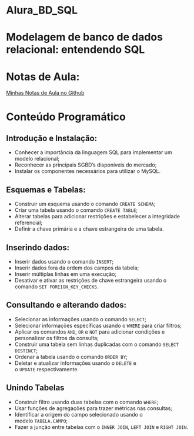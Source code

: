 # Alura_BD_SQL

# Modelagem de banco de dados relacional: entendendo SQL

# Notas de Aula:
[Minhas Notas de Aula no Github](https://github.com/RSAmanda/Alura_BD_SQL/blob/97525e47427d412113d2bbe3cd8a8ae6cff4ccb9/Modelagem%20de%20banco%20de%20dados%20relacional.md)

# Conteúdo Programático
## Introdução e Instalação:

- Conhecer a importância da linguagem SQL para implementar um modelo relacional;
- Reconhecer as principais SGBD’s disponíveis do mercado;
- Instalar os componentes necessários para utilizar o MySQL.

## Esquemas e Tabelas:

- Construir um esquema usando o comando `CREATE SCHEMA`;
- Criar uma tabela usando o comando `CREATE TABLE`;
- Alterar tabelas para adicionar restrições e estabelecer a integridade referencial;
- Definir a chave primária e a chave estrangeira de uma tabela.

## Inserindo dados:

- Inserir dados usando o comando `INSERT`;
- Inserir dados fora da ordem dos campos da tabela;
- Inserir múltiplas linhas em uma execução;
- Desativar e ativar as restrições de chave estrangeira usando o comando `SET FOREIGN_KEY_CHECKS`.

## Consultando e alterando dados:

- Selecionar as informações usando o comando `SELECT`;
- Selecionar informações específicas usando o `WHERE` para criar filtros;
- Aplicar os comandos `AND`, `OR` e `NOT` para adicionar condições e personalizar os filtros da consulta;
- Construir uma tabela sem linhas duplicadas com o comando `SELECT DISTINCT`;
- Ordenar a tabela usando o comando `ORDER BY`;
- Deletar e atualizar informações usando o `DELETE` e o `UPDATE` respectivamente.

## Unindo Tabelas

- Construir filtro usando duas tabelas com o comando `WHERE`;
- Usar funções de agregações para trazer métricas nas consultas;
- Identificar a origem do campo selecionado usando o modelo `TABELA.CAMPO`;
- Fazer a junção entre tabelas com o `INNER JOIN`, `LEFT JOIN` e `RIGHT JOIN`.
